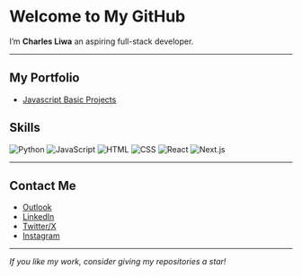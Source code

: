 # Welcome to My GitHub 

I’m **Charles Liwa** an aspiring full-stack developer. 

---

##  My Portfolio 

- [Javascript Basic Projects](https://github.com/devliwa/javascript-basic-projects)


## Skills  

![Python](https://img.shields.io/badge/Python-3776AB?style=for-the-badge&logo=python&logoColor=white)
![JavaScript](https://img.shields.io/badge/JavaScript-F7DF1E?style=for-the-badge&logo=javascript&logoColor=black)
![HTML](https://img.shields.io/badge/HTML5-E34F26?style=for-the-badge&logo=html5&logoColor=white)
![CSS](https://img.shields.io/badge/CSS3-1572B6?style=for-the-badge&logo=css3&logoColor=white)
![React](https://img.shields.io/badge/React-20232A?style=for-the-badge&logo=react&logoColor=61DAFB)
![Next.js](https://img.shields.io/badge/Next.js-000000?style=for-the-badge&logo=nextdotjs&logoColor=white)

---



## Contact Me  

- [Outlook](https://outlook.com/charles.liwa@outlook.com)
- [LinkedIn](https://www.linkedin.com/in/yourprofile)  
- [Twitter/X](https://x.com/devliwa1)
- [Instagram ]()
    

---

*If you like my work, consider giving my repositories a star!*  
